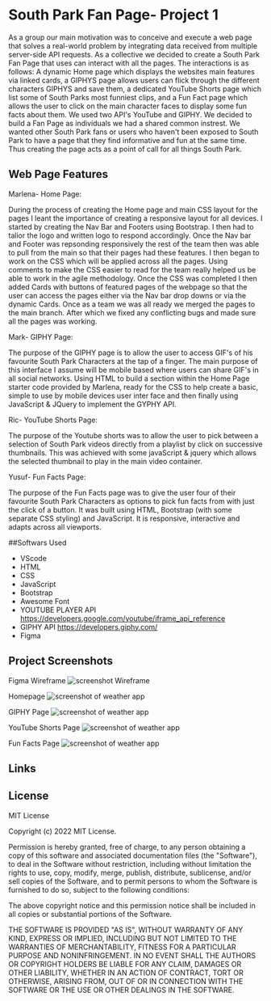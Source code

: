 # South Park Fan Page- Project 1

As a group our main motivation was to conceive and execute a web page that solves a real-world problem by integrating data received from multiple server-side API requests. As a collective we decided to create a South Park Fan Page that uses can interact with all the pages. The interactions is as follows: A dynamic Home page which displays the websites main features via linked cards, a GIPHYS page allows users can flick through the different characters GIPHYS and save them, a dedicated YouTube Shorts page which list some of South Parks most funniest clips, and a Fun Fact page which allows the user to click on the main character faces to display some fun facts about them. We used two API's YouTube and GIPHY. We decided to build a Fan Page as individuals we had a shared common instrest. We wanted other South Park fans or users who haven't been exposed to South Park to have a page that they find informative and fun at the same time. Thus creating the page acts as a point of call for all things South Park.

## Web Page Features

Marlena- Home Page:

During the process of creating the Home page and main CSS layout for the pages I leant the importance of creating a responsive layout for all devices. I started by creating the Nav Bar and Footers using Bootstrap. I then had to talior the logo and written logo to respond accordingly. Once the Nav bar  and Footer was repsonding responsively the rest of the team then was able to pull from the main so that their pages had these features. I then began to work on the CSS which will be applied across all the pages. Using comments to make the CSS easier to read for the team really helped us be able to work in the agile methodology. Once the CSS was completed I then added Cards with buttons of featured pages of the webpage so that the user can access the pages either via the Nav bar drop downs or via the dynamic Cards. Once as a team we was all ready we merged the pages to the main branch. After which we fixed any conflicting bugs and made sure all the pages was working.

Mark- GIPHY Page:

The purpose of the GIPHY page is to allow the user to access GIF's of his favourite South Park Characters at the tap of a finger. The main purpose of this interface I assume will be mobile based where users can share GIF's in all social networks.
Using HTML to build a section within the Home Page starter code provided by Marlena, ready for the CSS to help create a basic, simple to use by mobile devices user inter face and then finally using JavaScript & JQuery to implement the GYPHY API.

Ric- YouTube Shorts Page:

The purpose of the Youtube shorts was to allow the user to pick between a selection of South Park videos directly from a playlist by click on successive thumbnails. This was achieved with some javaScript & jquery which allows the selected thumbnail to play in the main video container.

Yusuf- Fun Facts Page:

The purpose of the Fun Facts page was to give the user four of their favourite South Park Characters as options to pick fun facts from with just the click of a button. It was built using HTML, Bootstrap (with some separate CSS styling) and JavaScript. It is responsive, interactive and adapts across all viewports.

##Softwars Used

- VScode
- HTML
- CSS
- JavaScript
- Bootstrap
- Awesome Font 
- YOUTUBE PLAYER API https://developers.google.com/youtube/iframe_api_reference
- GIPHY API https://developers.giphy.com/
- Figma

## Project Screenshots
Figma Wireframe
![screenshot Wireframe ](./images/screenshot1.JPG)

Homepage
![screenshot of weather app ](./images/screenshot2.png)

GIPHY Page
![screenshot of weather app ](./images/screenshot3.png)

YouTube Shorts Page
![screenshot of weather app ](./images/screenshot4.png)

Fun Facts Page
![screenshot of weather app ](./images/screenshot5.png)

## Links


## License
MIT License

Copyright (c) 2022 MIT License.

Permission is hereby granted, free of charge, to any person obtaining a copy of this software and associated documentation files (the "Software"), to deal in the Software without restriction, including without limitation the rights to use, copy, modify, merge, publish, distribute, sublicense, and/or sell copies of the Software, and to permit persons to whom the Software is furnished to do so, subject to the following conditions:

The above copyright notice and this permission notice shall be included in all copies or substantial portions of the Software.

THE SOFTWARE IS PROVIDED "AS IS", WITHOUT WARRANTY OF ANY KIND, EXPRESS OR IMPLIED, INCLUDING BUT NOT LIMITED TO THE WARRANTIES OF MERCHANTABILITY, FITNESS FOR A PARTICULAR PURPOSE AND NONINFRINGEMENT. IN NO EVENT SHALL THE AUTHORS OR COPYRIGHT HOLDERS BE LIABLE FOR ANY CLAIM, DAMAGES OR OTHER LIABILITY, WHETHER IN AN ACTION OF CONTRACT, TORT OR OTHERWISE, ARISING FROM, OUT OF OR IN CONNECTION WITH THE SOFTWARE OR THE USE OR OTHER DEALINGS IN THE SOFTWARE.





